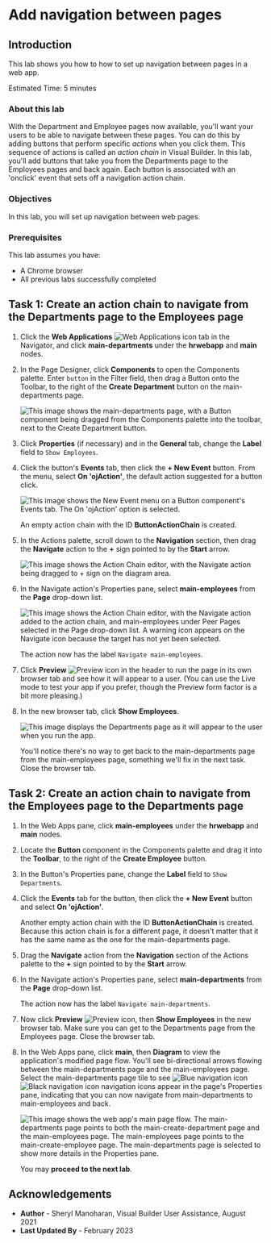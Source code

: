 # Add navigation between pages

## Introduction

This lab shows you how to how to set up navigation between pages in a web app.

Estimated Time: 5 minutes

### About this lab

With the Department and Employee pages now available, you'll want your users to be able to navigate between these pages. You can do this by adding buttons that perform specific *actions* when you click them. This sequence of actions is called an *action chain* in Visual Builder. In this lab, you'll add buttons that take you from the Departments page to the Employees pages and back again. Each button is associated with an 'onclick' event that sets off a navigation action chain.

### Objectives

In this lab, you will set up navigation between web pages.

### Prerequisites

This lab assumes you have:

* A Chrome browser
* All previous labs successfully completed

## Task 1: Create an action chain to navigate from the Departments page to the Employees page

1. Click the **Web Applications** ![Web Applications icon](images/web-applications-icon.png) tab in the Navigator, and click **main-departments** under the **hrwebapp** and **main** nodes.
2. In the Page Designer, click **Components** to open the Components palette. Enter `button` in the Filter field, then drag a Button onto the Toolbar, to the right of the **Create Department** button on the main-departments page.

    ![This image shows the main-departments page, with a Button component being dragged from the Components palette into the toolbar, next to the Create Department button.](images/departments-button.png "")

3. Click **Properties** (if necessary) and in the **General** tab, change the **Label** field to `Show Employees`.
4. Click the button's **Events** tab, then click the **\+ New Event** button. From the menu, select **On 'ojAction'**, the default action suggested for a button click.

    ![This image shows the New Event menu on a Button component's Events tab. The On 'ojAction' option is selected.](images/departments-button-events.png "")

    An empty action chain with the ID **ButtonActionChain** is created.

5. In the Actions palette, scroll down to the **Navigation** section, then drag the **Navigate** action to the **+** sign pointed to by the **Start** arrow.

    ![This image shows the Action Chain editor, with the Navigate action being dragged to + sign on the diagram area.](images/new-buttonactionchain.png "")

6. In the Navigate action's Properties pane, select **main-employees** from the **Page** drop-down list.

    ![This image shows the Action Chain editor, with the Navigate action added to the action chain, and main-employees under Peer Pages selected in the Page drop-down list. A warning icon appears on the Navigate icon because the target has not yet been selected.](images/departments-button-events-navigate.png "")

    The action now has the label `Navigate main-employees`.

7. Click **Preview** ![Preview icon](images/preview-icon.png) in the header to run the page in its own browser tab and see how it will appear to a user. (You can use the Live mode to test your app if you prefer, though the Preview form factor is a bit more pleasing.)

8. In the new browser tab, click **Show Employees**.

    ![This image displays the Departments page as it will appear to the user when you run the app.](images/preview.png "")

    You'll notice there's no way to get back to the main-departments page from the main-employees page, something we'll fix in the next task. Close the browser tab.

## Task 2: Create an action chain to navigate from the Employees page to the Departments page

1. In the Web Apps pane, click **main-employees** under the **hrwebapp** and **main** nodes.

2. Locate the **Button** component in the Components palette and drag it into the **Toolbar**, to the right of the **Create Employee** button.
3. In the Button's Properties pane, change the **Label** field to `Show Departments`.
4. Click the **Events** tab for the button, then click the **+ New Event** button and select **On 'ojAction'**.

    Another empty action chain with the ID **ButtonActionChain** is created. Because this action chain is for a different page, it doesn't matter that it has the same name as the one for the main-departments page.

5. Drag the **Navigate** action from the **Navigation** section of the Actions palette to the **+** sign pointed to by the **Start** arrow.

6. In the Navigate action's Properties pane, select **main-departments** from the **Page** drop-down list.

    The action now has the label `Navigate main-departments`.

7. Now click **Preview** ![Preview icon](images/preview-icon.png), then **Show Employees** in the new browser tab. Make sure you can get to the Departments page from the Employees page. Close the browser tab.

8. In the Web Apps pane, click **main**, then **Diagram** to view the application's modified page flow. You'll see bi-directional arrows flowing between the main-departments page and the main-employees page. Select the main-departments page tile to see ![Blue navigation icon](images/diagram-navigation-icon-green.png) ![Black navigation icon](images/diagram-navigation-icon-black.png) navigation icons appear in the page's Properties pane, indicating that you can now navigate from main-departments to main-employees and back.

    ![This image shows the web app's main page flow. The main-departments page points to both the main-create-department page and the main-employees page. The main-employees page points to the main-create-employee page. The main-departments page is selected to show more details in the Properties pane.](images/page-flow.png "")

    You may **proceed to the next lab**.

## Acknowledgements

* **Author** - Sheryl Manoharan, Visual Builder User Assistance, August 2021
* **Last Updated By** - February 2023

